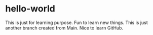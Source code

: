 # hello-world
This is just for learning purpose.
Fun to learn new things. This is just another branch created from Main.
Nice to learn GitHub.

